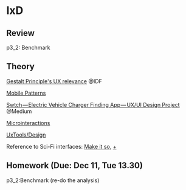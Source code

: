 # IxD

## Review

p3_2: Benchmark

## Theory

[Gestalt Principle's UX relevance](https://www.interaction-design.org/literature/topics/gestalt-principles) @IDF

[Mobile Patterns](http://www.dan.sv.it/teaching/ixd307f17/files/mobilePatterns.pdf)

[Swtch — Electric Vehicle Charger Finding App — UX/UI Design Project](https://medium.com/@Rabeea.Wajeeha/swtch-electric-vehicle-charger-finding-app-ux-ui-design-project-3e78004816c5) @Medium

[Microinteractions](http://microinteractions.com/what-is-a-microinteraction/)

[UxTools/Design](https://uxtools.co/tools/design)

Reference to Sci-Fi interfaces: [Make it so](https://rosenfeldmedia.com/books/make-it-so/), [+](https://scifiinterfaces.com)


## Homework (Due: Dec 11, Tue 13.30)

p3_2:Benchmark (re-do the analysis)



